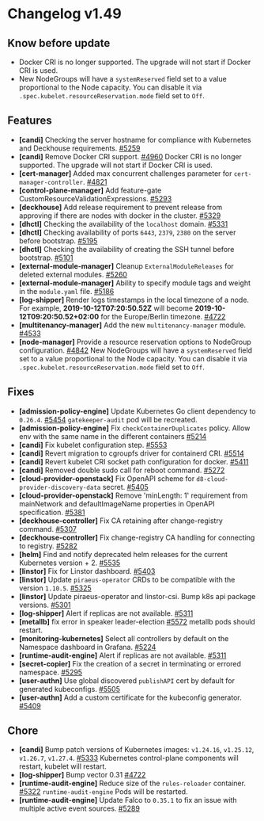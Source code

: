 # Changelog v1.49

## Know before update


 - Docker CRI is no longer supported. The upgrade will not start if Docker CRI is used.
 - New NodeGroups will have a `systemReserved` field set to a value proportional to the Node capacity. You can disable it via `.spec.kubelet.resourceReservation.mode` field set to `Off`.

## Features


 - **[candi]** Checking the server hostname for compliance with Kubernetes and Deckhouse requirements. [#5259](https://github.com/deckhouse/deckhouse/pull/5259)
 - **[candi]** Remove Docker CRI support. [#4960](https://github.com/deckhouse/deckhouse/pull/4960)
    Docker CRI is no longer supported. The upgrade will not start if Docker CRI is used.
 - **[cert-manager]** Added max concurrent challenges parameter for `cert-manager-controller`. [#4821](https://github.com/deckhouse/deckhouse/pull/4821)
 - **[control-plane-manager]** Add feature-gate CustomResourceValidationExpressions. [#5293](https://github.com/deckhouse/deckhouse/pull/5293)
 - **[deckhouse]** Add release requirement to prevent release from approving if there are nodes with docker in the cluster. [#5329](https://github.com/deckhouse/deckhouse/pull/5329)
 - **[dhctl]** Checking the availability of the `localhost` domain. [#5331](https://github.com/deckhouse/deckhouse/pull/5331)
 - **[dhctl]** Checking availability of ports `6443`, `2379`, `2380` on the server before bootstrap. [#5195](https://github.com/deckhouse/deckhouse/pull/5195)
 - **[dhctl]** Checking the availability of creating the SSH tunnel before bootstrap. [#5101](https://github.com/deckhouse/deckhouse/pull/5101)
 - **[external-module-manager]** Cleanup `ExternalModuleReleases` for deleted external modules. [#5260](https://github.com/deckhouse/deckhouse/pull/5260)
 - **[external-module-manager]** Ability to specify module tags and weight in the `module.yaml` file. [#5186](https://github.com/deckhouse/deckhouse/pull/5186)
 - **[log-shipper]** Render logs timestamps in the local timezone of a node.
    For example, **2019-10-12T07:20:50.52Z** will become **2019-10-12T09:20:50.52+02:00** for the Europe/Berlin timezone. [#4722](https://github.com/deckhouse/deckhouse/pull/4722)
 - **[multitenancy-manager]** Add the new `multitenancy-manager` module. [#4533](https://github.com/deckhouse/deckhouse/pull/4533)
 - **[node-manager]** Provide a resource reservation options to NodeGroup configuration. [#4842](https://github.com/deckhouse/deckhouse/pull/4842)
    New NodeGroups will have a `systemReserved` field set to a value proportional to the Node capacity. You can disable it via `.spec.kubelet.resourceReservation.mode` field set to `Off`.

## Fixes


 - **[admission-policy-engine]** Update Kubernetes Go client dependency to `0.26.4`. [#5454](https://github.com/deckhouse/deckhouse/pull/5454)
    `gatekeeper-audit` pod will be recreated.
 - **[admission-policy-engine]** Fix `checkContainerDuplicates` policy. Allow env with the same name in the different containers [#5214](https://github.com/deckhouse/deckhouse/pull/5214)
 - **[candi]** Fix kubelet configuration step. [#5553](https://github.com/deckhouse/deckhouse/pull/5553)
 - **[candi]** Revert migration to cgroupfs driver for containerd CRI. [#5514](https://github.com/deckhouse/deckhouse/pull/5514)
 - **[candi]** Revert kubelet CRI socket path configuration for docker. [#5411](https://github.com/deckhouse/deckhouse/pull/5411)
 - **[candi]** Removed double sudo call for reboot command. [#5272](https://github.com/deckhouse/deckhouse/pull/5272)
 - **[cloud-provider-openstack]** Fix OpenAPI scheme for `d8-cloud-provider-discovery-data` secret. [#5405](https://github.com/deckhouse/deckhouse/pull/5405)
 - **[cloud-provider-openstack]** Remove 'minLength: 1' requirement from mainNetwork and defaultImageName properties in OpenAPI specification. [#5381](https://github.com/deckhouse/deckhouse/pull/5381)
 - **[deckhouse-controller]** Fix CA retaining after change-registry command. [#5307](https://github.com/deckhouse/deckhouse/pull/5307)
 - **[deckhouse-controller]** Fix change-registry CA handling for connecting to registry. [#5282](https://github.com/deckhouse/deckhouse/pull/5282)
 - **[helm]** Find and notify deprecated helm releases for the current Kubernetes version + 2. [#5535](https://github.com/deckhouse/deckhouse/pull/5535)
 - **[linstor]** Fix for Linstor dashboard. [#5403](https://github.com/deckhouse/deckhouse/pull/5403)
 - **[linstor]** Update `piraeus-operator` CRDs to be compatible with the version `1.10.5`. [#5325](https://github.com/deckhouse/deckhouse/pull/5325)
 - **[linstor]** Update piraeus-operator and linstor-csi. Bump k8s api package versions. [#5301](https://github.com/deckhouse/deckhouse/pull/5301)
 - **[log-shipper]** Alert if replicas are not available. [#5311](https://github.com/deckhouse/deckhouse/pull/5311)
 - **[metallb]** fix error in speaker leader-election [#5572](https://github.com/deckhouse/deckhouse/pull/5572)
    metallb pods should restart.
 - **[monitoring-kubernetes]** Select all controllers by default on the Namespace dashboard in Grafana. [#5224](https://github.com/deckhouse/deckhouse/pull/5224)
 - **[runtime-audit-engine]** Alert if replicas are not available. [#5311](https://github.com/deckhouse/deckhouse/pull/5311)
 - **[secret-copier]** Fix the creation of a secret in terminating or errored namespace. [#5295](https://github.com/deckhouse/deckhouse/pull/5295)
 - **[user-authn]** Use global discovered `publishAPI` cert by default for generated kubeconfigs. [#5505](https://github.com/deckhouse/deckhouse/pull/5505)
 - **[user-authn]** Add a custom certificate for the kubeconfig generator. [#5409](https://github.com/deckhouse/deckhouse/pull/5409)

## Chore


 - **[candi]** Bump patch versions of Kubernetes images: `v1.24.16`, `v1.25.12`, `v1.26.7`, `v1.27.4`. [#5333](https://github.com/deckhouse/deckhouse/pull/5333)
    Kubernetes control-plane components will restart, kubelet will restart.
 - **[log-shipper]** Bump vector 0.31 [#4722](https://github.com/deckhouse/deckhouse/pull/4722)
 - **[runtime-audit-engine]** Reduce size of the `rules-reloader` container. [#5322](https://github.com/deckhouse/deckhouse/pull/5322)
    `runtime-audit-engine` Pods will be restarted.
 - **[runtime-audit-engine]** Update Falco to `0.35.1` to fix an issue with multiple active event sources. [#5289](https://github.com/deckhouse/deckhouse/pull/5289)


